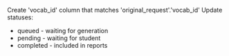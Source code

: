 Create 'vocab_id' column that matches 'original_request'.'vocab_id'
Update statuses:
- queued - waiting for generation
- pending - waiting for student
- completed - included in reports